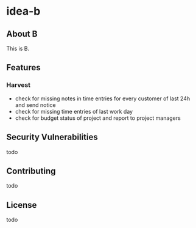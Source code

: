 # idea-b

## About B

This is B.

## Features

### Harvest

- check for missing notes in time entries for every customer of last 24h and send notice
- check for missing time entries of last work day
- check for budget status of project and report to project managers

## Security Vulnerabilities

todo

## Contributing

todo

## License

todo
